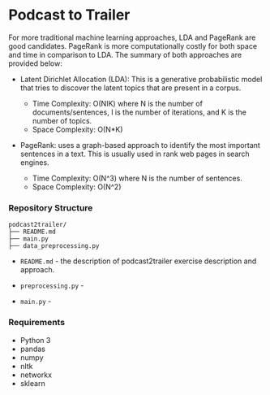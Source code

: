 # Podcast to Trailer 

For more traditional machine learning approaches, LDA and PageRank are good candidates. PageRank is more computationally costly for both space and time in comparison to LDA. The summary of both approaches are provided below:

- Latent Dirichlet Allocation (LDA): This is a generative probabilistic model that tries to discover the latent topics that are present in a corpus. 
    - Time Complexity: O(NIK) where N is the number of documents/sentences, I is the number of iterations, and K is the number of topics.
    - Space Complexity: O(N\*K) 

- PageRank: uses a graph-based approach to identify the most important sentences in a text. This is usually used in rank web pages in search engines. 
    - Time Complexity: O(N^3) where N is the number of sentences.
    - Space Complexity: O(N^2) 
    
###  Repository Structure
```
podcast2trailer/
├── README.md
├── main.py
├── data_preprocessing.py
```
* `README.md` - the description of podcast2trailer exercise description and approach. 

* `preprocessing.py` - 

* `main.py` - 


### Requirements
- Python 3
- pandas
- numpy
- nltk
- networkx
- sklearn
